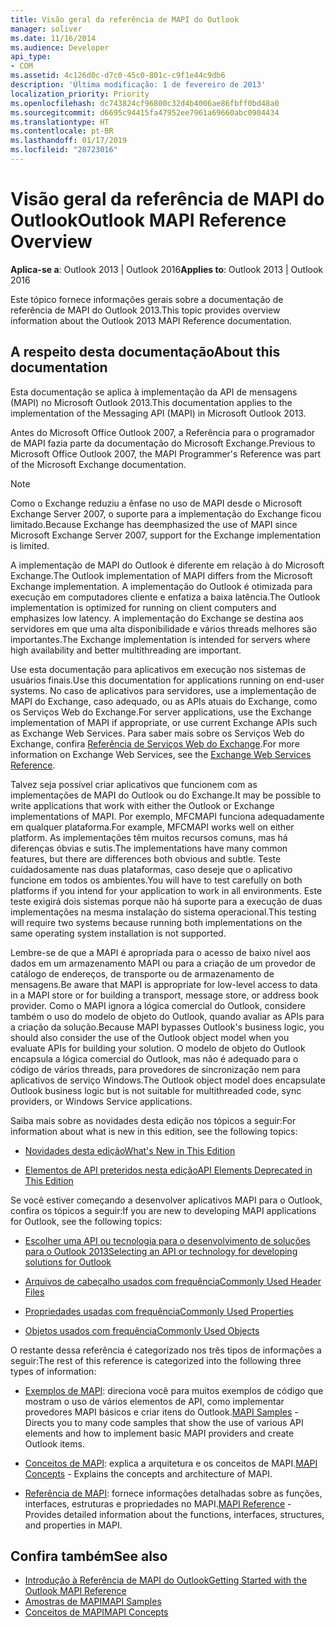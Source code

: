 ```yaml
---
title: Visão geral da referência de MAPI do Outlook
manager: soliver
ms.date: 11/16/2014
ms.audience: Developer
api_type:
- COM
ms.assetid: 4c126d0c-d7c0-45c0-801c-c9f1e44c9db6
description: 'Última modificação: 1 de fevereiro de 2013'
localization_priority: Priority
ms.openlocfilehash: dc743824cf96800c32d4b4006ae86fbff0bd48a0
ms.sourcegitcommit: d6695c94415fa47952ee7961a69660abc0904434
ms.translationtype: HT
ms.contentlocale: pt-BR
ms.lasthandoff: 01/17/2019
ms.locfileid: "28723016"
---
```

# <a name="outlook-mapi-reference-overview"></a><span data-ttu-id="d47ec-103">Visão geral da referência de MAPI do Outlook</span><span class="sxs-lookup"><span data-stu-id="d47ec-103">Outlook MAPI Reference Overview</span></span>

<span data-ttu-id="d47ec-104">**Aplica-se a**: Outlook 2013 | Outlook 2016</span><span class="sxs-lookup"><span data-stu-id="d47ec-104">**Applies to**: Outlook 2013 | Outlook 2016</span></span> 
  
<span data-ttu-id="d47ec-105">Este tópico fornece informações gerais sobre a documentação de referência de MAPI do Outlook 2013.</span><span class="sxs-lookup"><span data-stu-id="d47ec-105">This topic provides overview information about the Outlook 2013 MAPI Reference documentation.</span></span>
  
## <a name="about-this-documentation"></a><span data-ttu-id="d47ec-106">A respeito desta documentação</span><span class="sxs-lookup"><span data-stu-id="d47ec-106">About this documentation</span></span>

<span data-ttu-id="d47ec-107">Esta documentação se aplica à implementação da API de mensagens (MAPI) no Microsoft Outlook 2013.</span><span class="sxs-lookup"><span data-stu-id="d47ec-107">This documentation applies to the implementation of the Messaging API (MAPI) in Microsoft Outlook 2013.</span></span> 
  
<span data-ttu-id="d47ec-108">Antes do Microsoft Office Outlook 2007, a Referência para o programador de MAPI fazia parte da documentação do Microsoft Exchange.</span><span class="sxs-lookup"><span data-stu-id="d47ec-108">Previous to Microsoft Office Outlook 2007, the MAPI Programmer's Reference was part of the Microsoft Exchange documentation.</span></span>
  
> [!NOTE]
> <span data-ttu-id="d47ec-109">Como o Exchange reduziu a ênfase no uso de MAPI desde o Microsoft Exchange Server 2007, o suporte para a implementação do Exchange ficou limitado.</span><span class="sxs-lookup"><span data-stu-id="d47ec-109">Because Exchange has deemphasized the use of MAPI since Microsoft Exchange Server 2007, support for the Exchange implementation is limited.</span></span> 
  
<span data-ttu-id="d47ec-110">A implementação de MAPI do Outlook é diferente em relação à do Microsoft Exchange.</span><span class="sxs-lookup"><span data-stu-id="d47ec-110">The Outlook implementation of MAPI differs from the Microsoft Exchange implementation.</span></span> <span data-ttu-id="d47ec-111">A implementação do Outlook é otimizada para execução em computadores cliente e enfatiza a baixa latência.</span><span class="sxs-lookup"><span data-stu-id="d47ec-111">The Outlook implementation is optimized for running on client computers and emphasizes low latency.</span></span> <span data-ttu-id="d47ec-112">A implementação do Exchange se destina aos servidores em que uma alta disponibilidade e vários threads melhores são importantes.</span><span class="sxs-lookup"><span data-stu-id="d47ec-112">The Exchange implementation is intended for servers where high availability and better multithreading are important.</span></span>
  
<span data-ttu-id="d47ec-113">Use esta documentação para aplicativos em execução nos sistemas de usuários finais.</span><span class="sxs-lookup"><span data-stu-id="d47ec-113">Use this documentation for applications running on end-user systems.</span></span> <span data-ttu-id="d47ec-114">No caso de aplicativos para servidores, use a implementação de MAPI do Exchange, caso adequado, ou as APIs atuais do Exchange, como os Serviços Web do Exchange.</span><span class="sxs-lookup"><span data-stu-id="d47ec-114">For server applications, use the Exchange implementation of MAPI if appropriate, or use current Exchange APIs such as Exchange Web Services.</span></span> <span data-ttu-id="d47ec-115">Para saber mais sobre os Serviços Web do Exchange, confira [Referência de Serviços Web do Exchange](https://msdn.microsoft.com/library/bb204119.aspx).</span><span class="sxs-lookup"><span data-stu-id="d47ec-115">For more information on Exchange Web Services, see the [Exchange Web Services Reference](https://msdn.microsoft.com/library/bb204119.aspx).</span></span>
  
<span data-ttu-id="d47ec-116">Talvez seja possível criar aplicativos que funcionem com as implementações de MAPI do Outlook ou do Exchange.</span><span class="sxs-lookup"><span data-stu-id="d47ec-116">It may be possible to write applications that work with either the Outlook or Exchange implementations of MAPI.</span></span> <span data-ttu-id="d47ec-117">Por exemplo, MFCMAPI funciona adequadamente em qualquer plataforma.</span><span class="sxs-lookup"><span data-stu-id="d47ec-117">For example, MFCMAPI works well on either platform.</span></span> <span data-ttu-id="d47ec-118">As implementações têm muitos recursos comuns, mas há diferenças óbvias e sutis.</span><span class="sxs-lookup"><span data-stu-id="d47ec-118">The implementations have many common features, but there are differences both obvious and subtle.</span></span> <span data-ttu-id="d47ec-119">Teste cuidadosamente nas duas plataformas, caso deseje que o aplicativo funcione em todos os ambientes.</span><span class="sxs-lookup"><span data-stu-id="d47ec-119">You will have to test carefully on both platforms if you intend for your application to work in all environments.</span></span> <span data-ttu-id="d47ec-120">Este teste exigirá dois sistemas porque não há suporte para a execução de duas implementações na mesma instalação do sistema operacional.</span><span class="sxs-lookup"><span data-stu-id="d47ec-120">This testing will require two systems because running both implementations on the same operating system installation is not supported.</span></span>
  
<span data-ttu-id="d47ec-121">Lembre-se de que a MAPI é apropriada para o acesso de baixo nível aos dados em um armazenamento MAPI ou para a criação de um provedor de catálogo de endereços, de transporte ou de armazenamento de mensagens.</span><span class="sxs-lookup"><span data-stu-id="d47ec-121">Be aware that MAPI is appropriate for low-level access to data in a MAPI store or for building a transport, message store, or address book provider.</span></span> <span data-ttu-id="d47ec-122">Como o MAPI ignora a lógica comercial do Outlook, considere também o uso do modelo de objeto do Outlook, quando avaliar as APIs para a criação da solução.</span><span class="sxs-lookup"><span data-stu-id="d47ec-122">Because MAPI bypasses Outlook's business logic, you should also consider the use of the Outlook object model when you evaluate APIs for building your solution.</span></span> <span data-ttu-id="d47ec-123">O modelo de objeto do Outlook encapsula a lógica comercial do Outlook, mas não é adequado para o código de vários threads, para provedores de sincronização nem para aplicativos de serviço Windows.</span><span class="sxs-lookup"><span data-stu-id="d47ec-123">The Outlook object model does encapsulate Outlook business logic but is not suitable for multithreaded code, sync providers, or Windows Service applications.</span></span>
  
<span data-ttu-id="d47ec-124">Saiba mais sobre as novidades desta edição nos tópicos a seguir:</span><span class="sxs-lookup"><span data-stu-id="d47ec-124">For information about what is new in this edition, see the following topics:</span></span>
  
- [<span data-ttu-id="d47ec-125">Novidades desta edição</span><span class="sxs-lookup"><span data-stu-id="d47ec-125">What's New in This Edition</span></span>](what-s-new-in-this-edition.md)
    
- [<span data-ttu-id="d47ec-126">Elementos de API preteridos nesta edição</span><span class="sxs-lookup"><span data-stu-id="d47ec-126">API Elements Deprecated in This Edition</span></span>](api-elements-deprecated-in-this-edition.md)
    
<span data-ttu-id="d47ec-127">Se você estiver começando a desenvolver aplicativos MAPI para o Outlook, confira os tópicos a seguir:</span><span class="sxs-lookup"><span data-stu-id="d47ec-127">If you are new to developing MAPI applications for Outlook, see the following topics:</span></span>
  
- [<span data-ttu-id="d47ec-128">Escolher uma API ou tecnologia para o desenvolvimento de soluções para o Outlook 2013</span><span class="sxs-lookup"><span data-stu-id="d47ec-128">Selecting an API or technology for developing solutions for Outlook</span></span>](https://msdn.microsoft.com/library/jj900714.aspx)
    
- [<span data-ttu-id="d47ec-129">Arquivos de cabeçalho usados com frequência</span><span class="sxs-lookup"><span data-stu-id="d47ec-129">Commonly Used Header Files</span></span>](commonly-used-header-files.md)
    
- [<span data-ttu-id="d47ec-130">Propriedades usadas com frequência</span><span class="sxs-lookup"><span data-stu-id="d47ec-130">Commonly Used Properties</span></span>](commonly-used-properties.md)
    
- [<span data-ttu-id="d47ec-131">Objetos usados com frequência</span><span class="sxs-lookup"><span data-stu-id="d47ec-131">Commonly Used Objects</span></span>](commonly-used-objects.md)
    
<span data-ttu-id="d47ec-132">O restante dessa referência é categorizado nos três tipos de informações a seguir:</span><span class="sxs-lookup"><span data-stu-id="d47ec-132">The rest of this reference is categorized into the following three types of information:</span></span>
  
- <span data-ttu-id="d47ec-133">[Exemplos de MAPI](mapi-samples.md): direciona você para muitos exemplos de código que mostram o uso de vários elementos de API, como implementar provedores MAPI básicos e criar itens do Outlook.</span><span class="sxs-lookup"><span data-stu-id="d47ec-133">[MAPI Samples](mapi-samples.md) - Directs you to many code samples that show the use of various API elements and how to implement basic MAPI providers and create Outlook items.</span></span> 
    
- <span data-ttu-id="d47ec-134">[Conceitos de MAPI](mapi-concepts.md): explica a arquitetura e os conceitos de MAPI.</span><span class="sxs-lookup"><span data-stu-id="d47ec-134">[MAPI Concepts](mapi-concepts.md) - Explains the concepts and architecture of MAPI.</span></span> 
    
- <span data-ttu-id="d47ec-135">[Referência de MAPI](mapi-reference.md): fornece informações detalhadas sobre as funções, interfaces, estruturas e propriedades no MAPI.</span><span class="sxs-lookup"><span data-stu-id="d47ec-135">[MAPI Reference](mapi-reference.md) - Provides detailed information about the functions, interfaces, structures, and properties in MAPI.</span></span> 
    
## <a name="see-also"></a><span data-ttu-id="d47ec-136">Confira também</span><span class="sxs-lookup"><span data-stu-id="d47ec-136">See also</span></span>

- [<span data-ttu-id="d47ec-137">Introdução à Referência de MAPI do Outlook</span><span class="sxs-lookup"><span data-stu-id="d47ec-137">Getting Started with the Outlook MAPI Reference</span></span>](getting-started-with-the-outlook-mapi-reference.md)
- [<span data-ttu-id="d47ec-138">Amostras de MAPI</span><span class="sxs-lookup"><span data-stu-id="d47ec-138">MAPI Samples</span></span>](mapi-samples.md)
- [<span data-ttu-id="d47ec-139">Conceitos de MAPI</span><span class="sxs-lookup"><span data-stu-id="d47ec-139">MAPI Concepts</span></span>](mapi-concepts.md)

